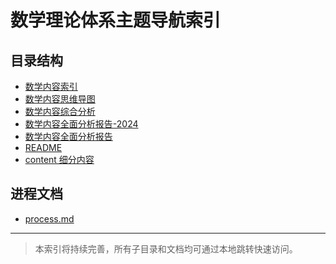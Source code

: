 ﻿# 数学理论体系主题导航索引

## 目录结构

- [数学内容索引](Mathematics/数学内容索引.md)
- [数学内容思维导图](Mathematics/数学内容思维导图.md)
- [数学内容综合分析](Mathematics/数学内容综合分析.md)
- [数学内容全面分析报告-2024](Mathematics/数学内容全面分析报告-2024.md)
- [数学内容全面分析报告](Mathematics/数学内容全面分析报告.md)
- [README](Mathematics/README.md)
- [content 细分内容](Mathematics/content/README.md)

## 进程文档

- [process.md](process.md)

---

> 本索引将持续完善，所有子目录和文档均可通过本地跳转快速访问。

